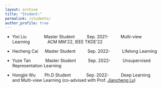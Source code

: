 ```yaml
---
layout: archive
title: "Student:"
permalink: /students/
author_profile: true
---
```

* Yixi Liu &#8195; &#8195; &#8195; Master Student &#8195; &#8195; Sep. 2021- &#8195; &#8195; Multi-view Learning &#8195; &#8195; &#8195; ACM MM'22, IEEE TKDE'22
* Hecheng Cai &#8195; Master Student &#8195; &#8195; Sep. 2022- &#8195; &#8195; Lifelong Learning
* Yuze Tan &#8195; &#8195; &#160; Master Student &#8195; &#8195; Sep. 2022- &#8195; &#8195; Unsupervised Representation Learning
* Hongjie Wu &#8195; &#160; Ph.D Student &#8195; &#8195; &#8194; Sep. 2022- &#8195; &#8195; Deep Learning and Multi-view Learning (co-advised with Prof. [Jiancheng Lv](https://cs.scu.edu.cn/info/1303/13767.htm))


 

  <!--
&#160; 空一格
&#8194; 空两格
&#8195; 空四格
注意：不要漏掉分号
-->

